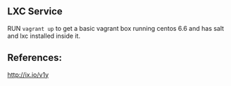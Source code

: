 LXC Service
-----------

RUN `vagrant up` to get a basic vagrant box running centos 6.6 and has salt and lxc installed inside it.

References:
-----------

http://ix.io/v1y